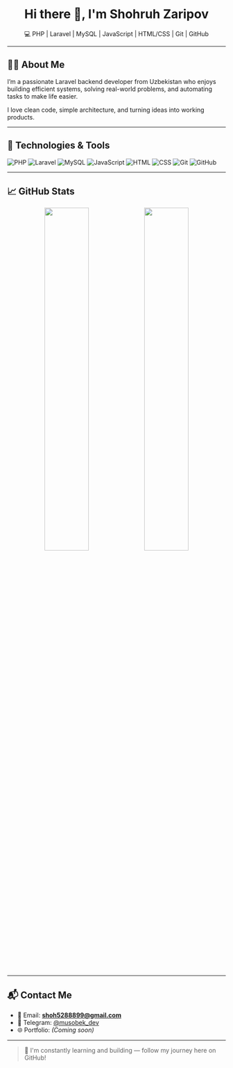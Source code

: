 <h1 align="center">Hi there 👋, I'm Shohruh Zaripov</h1>

<p align="center">
  💻 PHP | Laravel | MySQL | JavaScript | HTML/CSS | Git | GitHub
</p>

---

## 🧑‍💻 About Me

I’m a passionate Laravel backend developer from Uzbekistan who enjoys building efficient systems, solving real-world problems, and automating tasks to make life easier.

I love clean code, simple architecture, and turning ideas into working products.

---

## 🚀 Technologies & Tools

![PHP](https://img.shields.io/badge/PHP-777BB4?style=for-the-badge&logo=php&logoColor=white)
![Laravel](https://img.shields.io/badge/Laravel-E74430?style=for-the-badge&logo=laravel&logoColor=white)
![MySQL](https://img.shields.io/badge/MySQL-005C84?style=for-the-badge&logo=mysql&logoColor=white)
![JavaScript](https://img.shields.io/badge/JavaScript-F7DF1E?style=for-the-badge&logo=javascript&logoColor=black)
![HTML](https://img.shields.io/badge/HTML-E34F26?style=for-the-badge&logo=html5&logoColor=white)
![CSS](https://img.shields.io/badge/CSS-1572B6?style=for-the-badge&logo=css3&logoColor=white)
![Git](https://img.shields.io/badge/Git-F05032?style=for-the-badge&logo=git&logoColor=white)
![GitHub](https://img.shields.io/badge/GitHub-181717?style=for-the-badge&logo=github&logoColor=white)

---

## 📈 GitHub Stats

<p align="center">
  <img src="https://github-readme-stats.vercel.app/api?username=ShohruhZaripov&show_icons=true&theme=radical" width="45%" />
  <img src="https://github-readme-stats.vercel.app/api/top-langs/?username=shohruh88&layout=compact&theme=radical" width="45%" />
</p>

---

## 📬 Contact Me

- 📧 Email: **shoh5288899@gmail.com**
- 💬 Telegram: [@musobek_dev](https://t.me/shox_8899)
- 🌐 Portfolio: *(Coming soon)*

---

> 🎯 I'm constantly learning and building — follow my journey here on GitHub!
